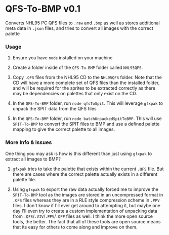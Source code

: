 # QFS-To-BMP v0.1
Converts NHL95 PC QFS files to `.raw` and `.bmp` as well as stores additional meta data in `.json` files, and tries to convert all images with the correct palette

### Usage
1. Ensure you have `node` installed on your machine

2. Create a folder inside of the `QFS-To-BMP` folder called `NHL95QFS`. 

3. Copy `.QFS` files from the NHL95 CD to the `NHL95QFS` folder. Note that the CD will have a more complete set of QFS files than the installed folder, and will be required for the sprites to be extracted correctly as there may be dependencies on palettes that only exist on the CD.

4. In the `QFS-To-BMP` folder, run `node qfsToSpit`. This will leverage `gfxpak` to unpack the SPIT data from the QFS files

5. In the `QFS-To-BMP` folder, run `node batchUnpackedSpitToBMP`. This will use `SPIT-To-BMP` to convert the SPIT files to BMP and use a defined palette mapping to give the correct palette to all images.

### More Info & Issues

One thing you may ask is how is this different than just using `gfxpak` to extract all images to BMP?

1. `gfxpak` tries to take the palette that exists within the current `.QFS` file. But there are cases where the correct palette actually exists in a different palette file.

2. Using `gfxpak` to export the raw data actually forced me to improve the `SPIT-To-BMP` tool as the images are stored in an uncompressed format in `.QFS` files whereas they are in a RLE style compression scheme in `.PPV` files. I don't know if I'll ever get around to attempting it, but maybe one day I'll even try to create a custom implementation of unpacking data from `.QFS`/`.VIV`/`.PPV`/`.QPP` files as well. I think the more open source tools, the better. The fact that all of these tools are open source means that its easy for others to come along and improve on them.